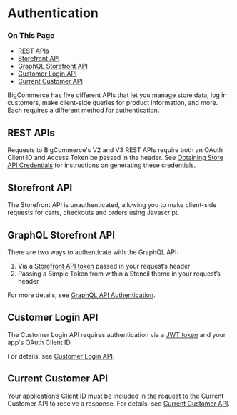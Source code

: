 # Authentication

<div class="otp" id="no-index">

### On This Page
- [REST APIs](#rest-apis)
- [Storefront API](#storefront-api)
- [GraphQL Storefront API](#graphql-storefront-api)
- [Customer Login API](#customer-login-api)
- [Current Customer API](#current-customer-api)
</div>

BigCommerce has five different APIs that let you manage store data, log in customers, make client-side queries for product information, and more. Each requires a different method for authentication.

## REST APIs

Requests to BigCommerce's V2 and V3 REST APIs require both an OAuth Client ID and Access Token be passed in the header. See [Obtaining Store API Credentials](https://developer.bigcommerce.com/api-docs/getting-started/authentication/rest-api-authentication#obtaining-store-api-credentials#obtaining-store-api-credentials) for instructions on generating these credentials.

## Storefront API
The Storefront API is unauthenticated, allowing you to make client-side requests for carts, checkouts and orders using Javascript. 

## GraphQL Storefront API
There are two ways to authenticate with the GraphQL API:
1. Via a [Storefront API token](https://developer.bigcommerce.com/api-reference/cart-checkout/storefront-api-token/api-token/createtoken) passed in your request’s header
2. Passing a Simple Token from within a Stencil theme in your request’s header

For more details, see [GraphQL API Authentication](https://developer.bigcommerce.com/api-docs/storefront/graphql/graphql-storefront-api-overview#authentication).

## Customer Login API

The Customer Login API requires authentication via a [JWT token](https://jwt.io/) and your app's OAuth Client ID.

For details, see [Customer Login API](https://developer.bigcommerce.com/api-docs/customers/customer-login-api).

## Current Customer API

Your application’s Client ID must be included in the request to the Current Customer API to receive a response. For details, see [Current Customer API](https://developer.bigcommerce.com/api-docs/customers/current-customer-api).